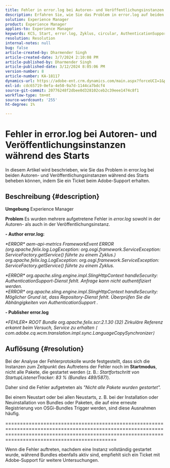 ```yaml
---
title: Fehler in error.log bei Autoren- und Veröffentlichungsinstanzen während des Starts
description: Erfahren Sie, wie Sie das Problem in error.log auf beiden Autoren- und Veröffentlichungsinstanzen während des Starts beheben können.
solution: Experience Manager
product: Experience Manager
applies-to: Experience Manager
keywords: KCS, Start, error.log, Zyklus, circular, AuthenticationSupport, Fehler, Autoreninstanzen, Veröffentlichungsinstanz, FAQ
resolution: Resolution
internal-notes: null
bug: false
article-created-by: Dharmender Singh
article-created-date: 3/7/2024 2:10:08 PM
article-published-by: Dharmender Singh
article-published-date: 3/12/2024 8:05:06 PM
version-number: 8
article-number: KA-18117
dynamics-url: https://adobe-ent.crm.dynamics.com/main.aspx?forceUCI=1&pagetype=entityrecord&etn=knowledgearticle&id=a9330262-8cdc-ee11-904d-6045bd006d92
exl-id: cdc65719-0efa-4e50-9a7d-1144ca7bdcf4
source-git-commit: 20776248f2dbee0d328102ceb2c39eee1474c8f1
workflow-type: tm+mt
source-wordcount: '255'
ht-degree: 1%

---
```


# Fehler in error.log bei Autoren- und Veröffentlichungsinstanzen während des Starts


In diesem Artikel wird beschrieben, wie Sie das Problem in error.log bei beiden Autoren- und Veröffentlichungsinstanzen während des Starts beheben können, indem Sie ein Ticket beim Adobe-Support erhalten.

## Beschreibung {#description}


<b>Umgebung</b>
Experience Manager

<b>Problem</b>
Es wurden mehrere aufgetretene Fehler in *error.log* sowohl in der Autoren- als auch in der Veröffentlichungsinstanz.

<b>- Author error.log:</b>

*\*ERROR\* aem-api-metrics FrameworkEvent ERROR (org.apache.felix.log.LogException: org.osgi.framework.ServiceException: ServiceFactory.getService() führte zu einem Zyklus.)
<br>org.apache.felix.log.LogException: org.osgi.framework.ServiceException: ServiceFactory.getService() führte zu einem Zyklus.*



*\*ERROR\* org.apache.sling.engine.impl.SlingHttpContext handleSecurity: AuthenticationSupport-Dienst fehlt. Anfrage kann nicht authentifiziert werden.
<br>\*ERROR\* org.apache.sling.engine.impl.SlingHttpContext handleSecurity: Möglicher Grund ist, dass Repository-Dienst fehlt. Überprüfen Sie die Abhängigkeiten von AuthenticationSupport .*



<b>- Publisher error.log</b>

*\*FEHLER\* ROOT Bundle org.apache.felix.scr:2.1.30 (32) Zirkuläre Referenz erkannt beim Versuch, Service zu erhalten `[` com.adobe.cq.wcm.translation.impl.sync.LanguageCopySynchronizer`]`*






## Auflösung {#resolution}


Bei der Analyse der Fehlerprotokolle wurde festgestellt, dass sich die Instanzen zum Zeitpunkt des Auftretens der Fehler noch im <b>Startmodus</b>, nicht alle Pakete, die gestartet werden (z. B.: *Startfortschritt von StartupListenerTracker: 83 % (Bundles 489/587)*).

Daher sind die Fehler aufgetreten als *&quot;Nicht alle Pakete wurden gestartet&quot;.*

Bei einem Neustart oder bei allen Neustarts, z. B. bei der Installation oder Neuinstallation von Bundles oder Paketen, die auf eine erneute Registrierung von OSGi-Bundles Trigger werden, sind diese Ausnahmen häufig.



========================================================================================================================================================================================================

Wenn die Fehler auftreten, nachdem eine Instanz vollständig gestartet wurde, während Bundles ebenfalls aktiv sind, empfiehlt sich ein Ticket mit Adobe-Support für weitere Untersuchungen.
